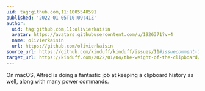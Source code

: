 ```yaml
---
uid: tag:github.com,11:1005548591
published: '2022-01-05T10:09:41Z'
author:
  uid: tag:github.com,11:olivierkaisin
  avatar: https://avatars.githubusercontent.com/u/1926371?v=4
  name: olivierkaisin
  url: https://github.com/olivierkaisin
source_url: https://github.com/kinduff/kinduff/issues/11#issuecomment-1005548591
target_url: https://kinduff.com/2022/01/04/the-weight-of-the-clipboard/
---
```


On macOS, Alfred is doing a fantastic job at keeping a clipboard history as well, along with many power commands.